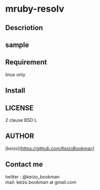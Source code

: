 mruby-resolv
====


## Descriotion

## sample

## Requirement
linux only

## Install


## LICENSE
2 clause BSD L
## AUTHOR

[keizo](https://github.com/KeizoBookman]


## Contact me
twitter : @keizo_bookman  
mail: keizo.bookman at gmail.com  

